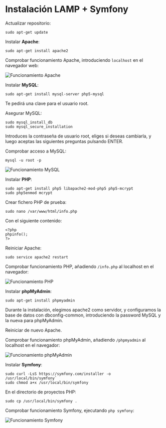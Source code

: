 # Instalación LAMP + Symfony

Actualizar repositorio:

`sudo apt-get update`

Instalar **Apache**:

`sudo apt-get install apache2`

Comprobar funcionamiento Apache, introduciendo `localhost` en el navegador web:

![Funcionamiento Apache](http://i628.photobucket.com/albums/uu6/romilgildo/Apache_zpsx2vyhcsx.png)

Instalar **MySQL**:

`sudo apt-get install mysql-server php5-mysql`

Te pedirá una clave para el usuario root.

Asegurar MySQL:

```
sudo mysql_install_db
sudo mysql_secure_installation
```

Introduces la contraseña de usuario root, eliges si deseas cambiarla, y luego aceptas las siguientes preguntas pulsando ENTER.

Comprobar acceso a MySQL:

`mysql -u root -p`

![Funcionamiento MySQL](http://i628.photobucket.com/albums/uu6/romilgildo/MySQL_zpsdkydpois.png)

Instalar **PHP**:

```
sudo apt-get install php5 libapache2-mod-php5 php5-mcrypt
sudo php5enmod mcrypt
```

Crear fichero PHP de prueba:

`sudo nano /var/www/html/info.php`

Con el siguiente contenido:

```
<?php
phpinfo();
?>
```

Reiniciar Apache:

`sudo service apache2 restart`

Comprobar funcionamiento PHP, añadiendo `/info.php` al localhost en el navegador:

![Funcionamiento PHP](http://i628.photobucket.com/albums/uu6/romilgildo/PHP_zpsnpxptuzb.png)

Instalar **phpMyAdmin**:

`sudo apt-get install phpmyadmin`

Durante la instalación, elegimos apache2 como servidor, y configuramos la base de datos con dbconfig-common, introduciendo la password MySQL y la nueva para phpMyAdmin.

Reiniciar de nuevo Apache.

Comprobar funcionamiento phpMyAdmin, añadiendo `/phpmyadmin` al localhost en el navegador:

![Funcionamiento phpMyAdmin](http://i628.photobucket.com/albums/uu6/romilgildo/phpMyAdmin_zpsjkse9oml.png)

Instalar **Symfony**:

```
sudo curl -LsS https://symfony.com/installer -o /usr/local/bin/symfony`
sudo chmod a+x /usr/local/bin/symfony
```

En el directorio de proyectos PHP:

`sudo cp /usr/local/bin/symfony .`

Comprobar funcionamiento Symfony, ejecutando `php symfony`:

![Funcionamiento Symfony](http://i628.photobucket.com/albums/uu6/romilgildo/Symfony_zpsx7c4ecrl.png)
